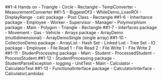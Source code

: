 ##1-4 Hands on 
  	- Triangle
  	- Circle
  	- Rectangle
  	- TempConverter
  	- MeasurementConverter
##1-5
	- BiggestOf3
	- WhileDemo_LoanROI
	- DisplayRange
	- calc package
	- Post Class
		- Rectangle
##1-6
	- Inheritance package
		- Employee
		- Worker
		- Supervisor
		- Manager
	- Polymorphism package
		- Main
		- Polygon
		- Triangle
		- Rectangle
##1-7
	- Interfaces package
		- Movement
		- Gas
		- Vehicle
	- Arrays package
		- ArrayDemo (multidimensional)
		- ArrayDemoSingle (single array)
##1-10
	- CollectionDemo package
		- ArrayList
		- Hash Set
		- Linked List
		- Tree Set
	- IO package
		- Employee
		- File Read 1
		- File Read 2
		- File Write 1
		- File Write 2
##1-11
	- StudenProcessing package
		- Main
		- Student
		- ProcessedStudent
		- ProcessStudent
##1-12
	- StudentProcessing package
		- StudentParseException
		- logging
	- UnitTest
		- Main
		- Calculator
		- CalculatorTest
##1-13
	- FunctionalInterface package
		- CalculatorInterface
		- CalculatorLambdas
